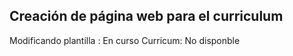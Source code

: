 ## Creación de página web para el curriculum

Modificando plantilla : En curso
Curricum: No disponble
